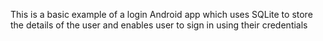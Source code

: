 This is a basic example of a login Android app which uses SQLite to store the details of the user and enables user to sign in using their credentials
